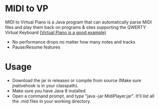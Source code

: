 # MIDI to VP

MIDI to Virtual Piano is a Java program that can automatically parse MIDI files and play them back on programs & sites supporting the QWERTY Virtual Keyboard [(Virtual Piano is a good example)](https://virtualpiano.net)

  - No performance drops no matter how many notes and tracks
  - Pause/Resume features

# Usage

  - Download the jar in releases or compile from source (Make sure jnativehook is in your classpath).
  - Make sure you have Java 8 installed
  - Open a command prompt, and type "java -jar MidiPlayer.jar". It'll list all the .mid files in your working directory.
